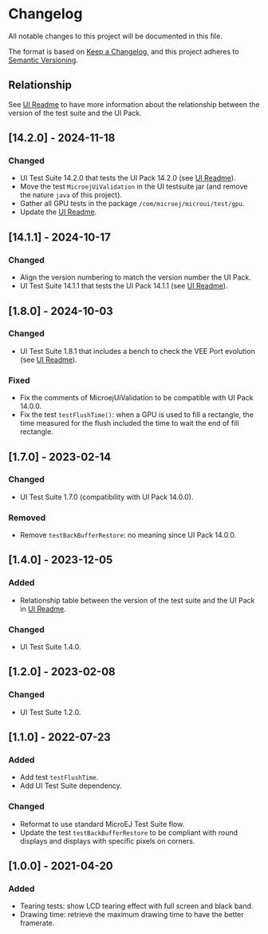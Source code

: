 # Changelog

All notable changes to this project will be documented in this file.

The format is based on [Keep a Changelog](https://keepachangelog.com/en/1.0.0/),
and this project adheres to [Semantic Versioning](https://semver.org/spec/v2.0.0.html).

## Relationship

See [UI Readme](README.md) to have more information about the relationship between the version of the test suite and the UI Pack.

## [14.2.0] - 2024-11-18

### Changed

- UI Test Suite 14.2.0 that tests the UI Pack 14.2.0 (see [UI Readme](README.md)).
- Move the test ``MicroejUiValidation`` in the UI testsuite jar (and remove the nature ``java`` of this project).
- Gather all GPU tests in the package ``/com/microej/microui/test/gpu``.
- Update the [UI Readme](README.md).

## [14.1.1] - 2024-10-17

### Changed
 
- Align the version numbering to match the version number the UI Pack.
- UI Test Suite 14.1.1 that tests the UI Pack 14.1.1 (see [UI Readme](README.md)).

## [1.8.0] - 2024-10-03

### Changed

- UI Test Suite 1.8.1 that includes  a bench to check the VEE Port evolution (see [UI Readme](README.md)).

### Fixed

- Fix the comments of MicroejUiValidation to be compatible with UI Pack 14.0.0.
- Fix the test `testFlushTime()`: when a GPU is used to fill a rectangle, the time measured for the flush included the time to wait the end of fill rectangle.

## [1.7.0] - 2023-02-14

### Changed

- UI Test Suite 1.7.0 (compatibility with UI Pack 14.0.0).

### Removed

- Remove ``testBackBufferRestore``: no meaning since UI Pack 14.0.0.

## [1.4.0] - 2023-12-05

### Added

- Relationship table between the version of the test suite and the UI Pack in [UI Readme](README.md).

### Changed

- UI Test Suite 1.4.0.

## [1.2.0] - 2023-02-08

### Changed

- UI Test Suite 1.2.0.

## [1.1.0] - 2022-07-23

### Added

- Add test `testFlushTime`.
- Add UI Test Suite dependency.

### Changed

- Reformat to use standard MicroEJ Test Suite flow.
- Update the test ``testBackBufferRestore`` to be compliant with round displays and displays with specific pixels on corners.

## [1.0.0] - 2021-04-20

### Added

-  Tearing tests: show LCD tearing effect with full screen and black band.
-  Drawing time: retrieve the maximum drawing time to have the better framerate.
